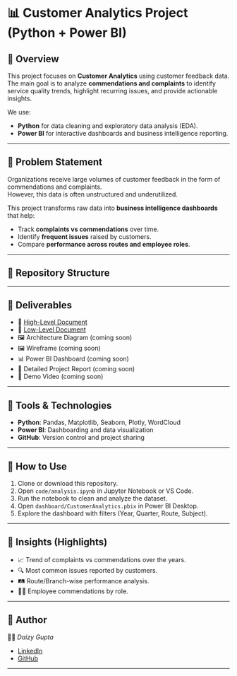 
# 📊 Customer Analytics Project (Python + Power BI)

## 🔹 Overview
This project focuses on **Customer Analytics** using customer feedback data.  
The main goal is to analyze **commendations and complaints** to identify service quality trends, highlight recurring issues, and provide actionable insights.  

We use:
- **Python** for data cleaning and exploratory data analysis (EDA).  
- **Power BI** for interactive dashboards and business intelligence reporting.  

---

## 🔹 Problem Statement
Organizations receive large volumes of customer feedback in the form of commendations and complaints.  
However, this data is often unstructured and underutilized.  

This project transforms raw data into **business intelligence dashboards** that help:  
- Track **complaints vs commendations** over time.  
- Identify **frequent issues** raised by customers.  
- Compare **performance across routes and employee roles**.  

---

## 🔹 Repository Structure


---

## 🔹 Deliverables
- 📄 [High-Level Document](docs/High-Level%20Document%20(HLD).pdf)
- 📄 [Low-Level Document](docs/Low%20Level%20Document%20(LLD).pdf)   
- 🖼 Architecture Diagram (coming soon)  
- 🖼 Wireframe (coming soon)  
- 📊 Power BI Dashboard (coming soon)  
- 📜 Detailed Project Report (coming soon)  
- 🎥 Demo Video (coming soon)  

---

## 🔹 Tools & Technologies
- **Python**: Pandas, Matplotlib, Seaborn, Plotly, WordCloud  
- **Power BI**: Dashboarding and data visualization  
- **GitHub**: Version control and project sharing  

---

## 🔹 How to Use
1. Clone or download this repository.  
2. Open `code/analysis.ipynb` in Jupyter Notebook or VS Code.  
3. Run the notebook to clean and analyze the dataset.  
4. Open `dashboard/CustomerAnalytics.pbix` in Power BI Desktop.  
5. Explore the dashboard with filters (Year, Quarter, Route, Subject).  

---

## 🔹 Insights (Highlights)
- 📈 Trend of complaints vs commendations over the years.  
- 🔍 Most common issues reported by customers.  
- 🛤 Route/Branch-wise performance analysis.  
- 👨‍💼 Employee commendations by role.  

---

## 🔹 Author
👩‍💻 *Daizy Gupta*  
- [LinkedIn](https://www.linkedin.com/in/daizy-gupta-6519b388)  
- [GitHub](https://github.com/DAIZGUPTA)  

---
